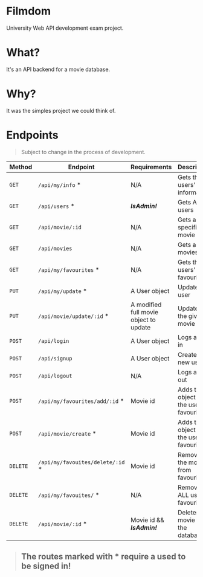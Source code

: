 # Filmdom
University Web API development exam project.

# What?
It's an API backend for a movie database.

# Why?
It was the simples project we could think of.

# Endpoints
> Subject to change in the process of development.  

| Method   | Endpoint                                   | Requirements                          | Description                               |
|----------|--------------------------------------------|---------------------------------------|-----------------------                    |
| `GET   `   | ```/api/my/info```                     * | N/A                                   | Gets the users' information               |
| `GET   `   | ```/api/users```                       * |  __*IsAdmin!*__                       | Gets ALL users                            |
| `GET   `   | ```/api/movie/:id```                     | N/A                                   | Gets a specific movie                     |
| `GET   `   | ```/api/movies```                        | N/A                                   | Gets a ALL movies                         |
| `GET   `   | ```/api/my/favourites```               * | N/A                                   | Gets the users' favourites                |
| `PUT   `   | ```/api/my/update```                   * | A User object                         | Updates a user                            |
| `PUT   `   | ```/api/movie/update/:id```            * | A modified full movie object to update| Updates the given movie                   |
| `POST  `   | ```/api/login```                         | A User object                         | Logs a user in                            |
| `POST  `   | ```/api/signup```                        | A User object                         | Creates a new user                        |
| `POST  `   | ```/api/logout```                        | N/A                                   | Logs a user out                           |
| `POST  `   | ```/api/my/favourites/add/:id```       * | Movie id                              | Adds the object to the users' favourites  |
| `POST  `   | ```/api/movie/create```                * | Movie id                              | Adds the object to the users' favourites  |
| `DELETE`   | ```/api/my/favouites/delete/:id```     * | Movie id                              | Removes the movie from favourites 	    |
| `DELETE`   | ```/api/my/favouites/```               * | N/A                                   | Removes ALL user's favourites      	    |
| `DELETE`   | ```/api/movie/:id```                   * | Movie id && __*IsAdmin!*__            | Deletes the movie from the database  	    |

> ## The routes marked with * require a used to be signed in!